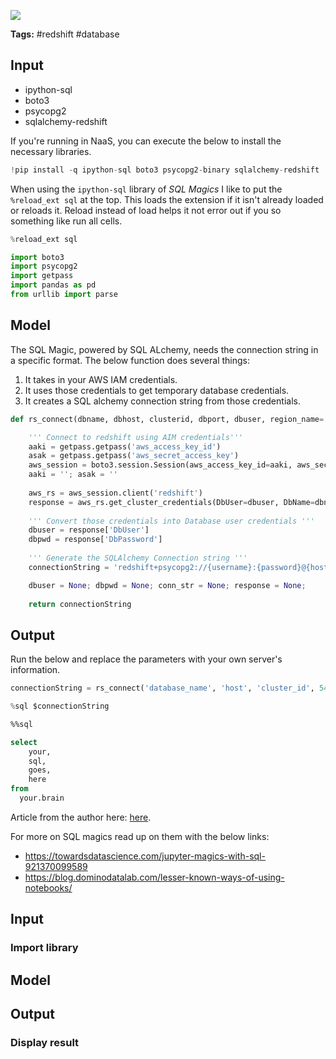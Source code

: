 <a href="https://app.naas.ai/user-redirect/naas/downloader?url=https://raw.githubusercontent.com/jupyter-naas/awesome-notebooks/master/Redshift/Redshift_Connect_with_SQL_Magic_and_IAM_Credentials.ipynb" target="_parent"><img src="https://naasai-public.s3.eu-west-3.amazonaws.com/open_in_naas.svg"/></a>

**Tags:** #redshift #database

## Input

- ipython-sql
- boto3
- psycopg2
- sqlalchemy-redshift

If you're running in NaaS, you can execute the below to install the necessary libraries.


```python
!pip install -q ipython-sql boto3 psycopg2-binary sqlalchemy-redshift
```

When using the `ipython-sql` library of *SQL Magics* I like to put the `%reload_ext sql` at the top. This loads the extension if it isn't already loaded or reloads it. Reload instead of load helps it not error out if you so something like run all cells.


```python
%reload_ext sql

import boto3
import psycopg2
import getpass
import pandas as pd
from urllib import parse

```

## Model

The SQL Magic, powered by SQL ALchemy, needs the connection string in a specific format. The below function does several things:

1. It takes in your AWS IAM credentials.
2. It uses those credentials to get temporary database credentials.
3. It creates a SQL alchemy connection string from those credentials.



```python
def rs_connect(dbname, dbhost, clusterid, dbport, dbuser, region_name='us-east-1'):

    ''' Connect to redshift using AIM credentials'''
    aaki = getpass.getpass('aws_access_key_id')
    asak = getpass.getpass('aws_secret_access_key')
    aws_session = boto3.session.Session(aws_access_key_id=aaki, aws_secret_access_key=asak, region_name=region_name)
    aaki = ''; asak = ''
    
    aws_rs = aws_session.client('redshift')
    response = aws_rs.get_cluster_credentials(DbUser=dbuser, DbName=dbname, ClusterIdentifier=clusterid, AutoCreate=False)
    
    ''' Convert those credentials into Database user credentials '''
    dbuser = response['DbUser']
    dbpwd = response['DbPassword']
    
    ''' Generate the SQLAlchemy Connection string '''
    connectionString = 'redshift+psycopg2://{username}:{password}@{host}:{port}/{db}?sslmode=prefer'.format(username=parse.quote_plus(dbuser), password=parse.quote_plus(dbpwd), host=dbhost, port=dbport, db=dbname)

    dbuser = None; dbpwd = None; conn_str = None; response = None;
    
    return connectionString

```

## Output

Run the below and replace the parameters with your own server's information.


```python
connectionString = rs_connect('database_name', 'host', 'cluster_id', 5439, 'database_user')

```


```python
%sql $connectionString

```


```sql
%%sql

select
    your,
    sql,
    goes,
    here
from
  your.brain

```


Article from the author here: <a href="https://calebmkeller.medium.com/jupyter-sql-magic-connection-to-redshift-using-iam-credentials-8a9c53ce29db" _target="blank">here</a>.

For more on SQL magics read up on them with the below links:
 - https://towardsdatascience.com/jupyter-magics-with-sql-921370099589
 - https://blog.dominodatalab.com/lesser-known-ways-of-using-notebooks/

## Input

### Import library

## Model

## Output

### Display result
